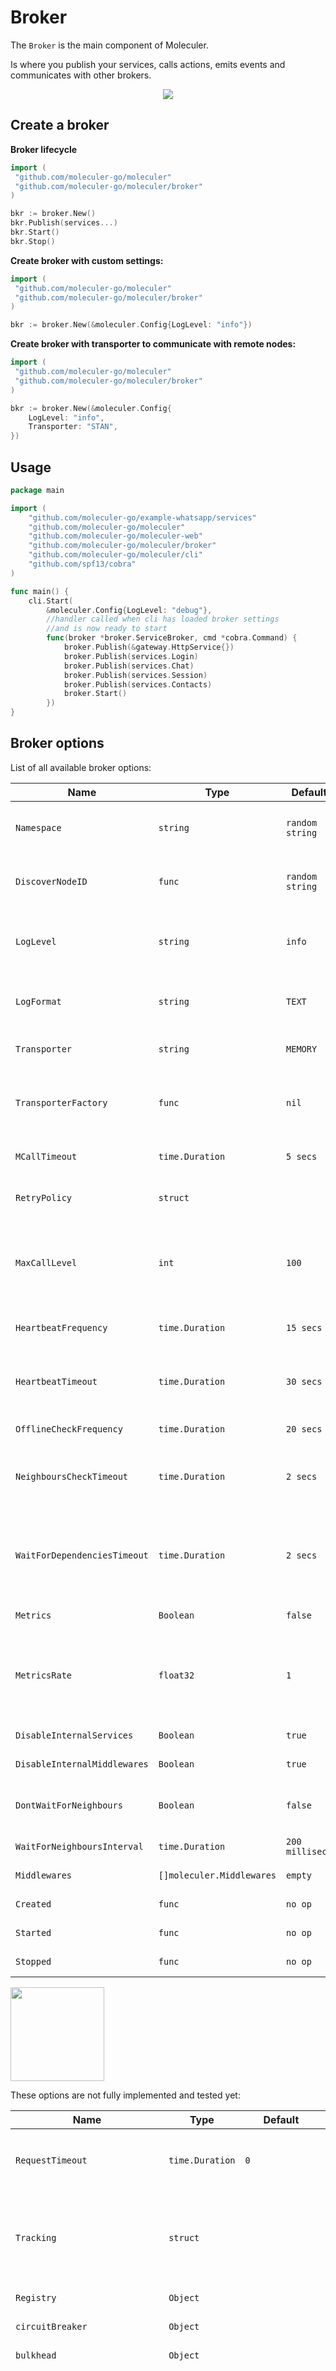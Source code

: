 # Broker

The `Broker` is the main component of Moleculer.

Is where you publish your services, calls actions, emits events and communicates with other brokers.

<div align="center">
    <img src="assets/service-broker.png" />
</div>

## Create a broker

**Broker lifecycle**

```go
import (
 "github.com/moleculer-go/moleculer"
 "github.com/moleculer-go/moleculer/broker"
)

bkr := broker.New()
bkr.Publish(services...)
bkr.Start()
bkr.Stop()
```

**Create broker with custom settings:**

```go
import (
 "github.com/moleculer-go/moleculer"
 "github.com/moleculer-go/moleculer/broker"
)

bkr := broker.New(&moleculer.Config{LogLevel: "info"})
```

**Create broker with transporter to communicate with remote nodes:**

```go
import (
 "github.com/moleculer-go/moleculer"
 "github.com/moleculer-go/moleculer/broker"
)

bkr := broker.New(&moleculer.Config{
    LogLevel: "info",
    Transporter: "STAN",
})
```

## Usage

```go
package main

import (
	"github.com/moleculer-go/example-whatsapp/services"
	"github.com/moleculer-go/moleculer"
	"github.com/moleculer-go/moleculer-web"
	"github.com/moleculer-go/moleculer/broker"
	"github.com/moleculer-go/moleculer/cli"
	"github.com/spf13/cobra"
)

func main() {
	cli.Start(
        &moleculer.Config{LogLevel: "debug"},
        //handler called when cli has loaded broker settings
        //and is now ready to start
        func(broker *broker.ServiceBroker, cmd *cobra.Command) {
            broker.Publish(&gateway.HttpService{})
            broker.Publish(services.Login)
            broker.Publish(services.Chat)
            broker.Publish(services.Session)
            broker.Publish(services.Contacts)
            broker.Start()
        })
}
```

## Broker options

List of all available broker options:

| Name                         | Type                      | Default         | Description                                                                                                                   |
| ---------------------------- | ------------------------- | --------------- | ----------------------------------------------------------------------------------------------------------------------------- |
| `Namespace`                  | `string`                  | `random string` | Namespace of nodes to segment your nodes on the same network.                                                                 |
| `DiscoverNodeID`             | `func`                    | `random string` | Unique node identifier. Must be unique in a namespace.                                                                        |
| `LogLevel`                   | `string`                  | `info`          | Log level for built-in logger (trace, debug, info, warn, error, fatal).                                                       |
| `LogFormat`                  | `string`                  | `TEXT`          | Log formatter for built-in console logger. Values: `TEXT`, `JSON`                                                             |
| `Transporter`                | `string`                  | `MEMORY`        | Predefined transporter name. [Read more](networking.html).                                                                    |
| `TransporterFactory`         | `func`                    | `nil`           | Transporter factory. You can create your own transporter or use new transporters                                              |
| `MCallTimeout`               | `time.Duration`           | `5 secs`        | Timeout period for multiple calls ctx.MCall(...)                                                                              |
| `RetryPolicy`                | `struct`                  |                 | Retry policy settings. [Read more](fault-tolerance.html#Retry)                                                                |
| `MaxCallLevel`               | `int`                     | `100`           | Limit of calling level. If it reaches the limit, broker will throw an `MaxCallLevelError` error. _(Infinite loop protection)_ |
| `HeartbeatFrequency`         | `time.Duration`           | `15 secs`       | Period to send heartbeat packet to other nodes.                                                                               |
| `HeartbeatTimeout`           | `time.Duration`           | `30 secs`       | Period to wait before setting node to unavailable status.                                                                     |
| `OfflineCheckFrequency`      | `time.Duration`           | `20 secs`       | Period to check for off-line nodes.                                                                                           |
| `NeighboursCheckTimeout`     | `time.Duration`           | `2 secs`        | Period to wait for neighbours. Used during registry bootstrap and self-discovery.                                             |
| `WaitForDependenciesTimeout` | `time.Duration`           | `2 secs`        | Period to wait for dependencies (other services) to be found. This value is used when starting a new service.                 |
| `Metrics`                    | `Boolean`                 | `false`         | Enable [metrics](metrics.html) function.                                                                                      |
| `MetricsRate`                | `float32`                 | `1`             | Rate of metrics calls. `1` means to measure every request. `0.5` means to measure half of the requests.                       |
| `DisableInternalServices`    | `Boolean`                 | `true`          | Register [internal services](services.html#Internal-services).                                                                |
| `DisableInternalMiddlewares` | `Boolean`                 | `true`          | Register [internal middlewares](middlewares.html#Internal-middlewares).                                                       |
| `DontWaitForNeighbours`      | `Boolean`                 | `false`         | Tell if the broker will wait for neighbours during start-up.                                                                  |
| `WaitForNeighboursInterval`  | `time.Duration`           | `200 millisecs` | Period to wait for neighbours.                                                                                                |
| `Middlewares`                | `[]moleculer.Middlewares` | `empty`         | Register middlewares.                                                                                                         |
| `Created`                    | `func`                    | `no op`         | Fired when the broker is created.                                                                                             |
| `Started`                    | `func`                    | `no op`         | Fired when the broker started.                                                                                                |
| `Stopped`                    | `func`                    | `no op`         | Fired when the broker stopped.                                                                                                |

<img src="assets/under_construction.png" width=150/>

These options are not fully implemented and tested yet:

| Name                           | Type                             | Default          | Description                                                                                                                                                                                                       |
| ------------------------------ | -------------------------------- | ---------------- | ----------------------------------------------------------------------------------------------------------------------------------------------------------------------------------------------------------------- |
| `RequestTimeout`               | `time.Duration`                  | `0`              | Period to wait before reject a request with a `RequestTimeout` error. Disabled: `0`                                                                                                                               |
| `Tracking`                     | `struct`                         |                  | Tracking requests and waiting for running requests before shutdowning. [Read more](fault-tolerance.html)                                                                                                          |
| `Registry`                     | `Object`                         |                  | Settings of [Service Registry](registry.html)                                                                                                                                                                     |
| `circuitBreaker`               | `Object`                         |                  | Settings of [Circuit Breaker](fault-tolerance.html#Circuit-Breaker)                                                                                                                                               |
| `bulkhead`                     | `Object`                         |                  | Settings of [bulkhead](fault-tolerance.html#Bulkhead)                                                                                                                                                             |
| `transit.maxQueueSize`         | `Number`                         | `50000`          | A protection against inordinate memory usages when there are too many outgoing requests. If there are more than _stated_ outgoing live requests, the new requests will be rejected with `QueueIsFullError` error. |
| `transit.disableReconnect`     | `Boolean`                        | `false`          | Disables the reconnection logic while starting a broker                                                                                                                                                           |
| `transit.packetLogFilter`      | `Array`                          | `empty`          | Filters out the packets in debug logs                                                                                                                                                                             |
| `cacher`                       | `String` or `Object` or `Cacher` | `null`           | Cacher settings. [Read more](caching.html)                                                                                                                                                                        |
| `serializer`                   | `String` or `Serializer`         | `JSONSerializer` | Instance of serializer. [Read more](networking.html)                                                                                                                                                              |
| `skipProcessEventRegistration` | `Boolean`                        | `false`          | Skip the [default](https://github.com/moleculer-go/moleculer/blob/master/src/service-broker.js#L234) graceful shutdown event handlers. In this case you have to register them manually.                           |
| `validation`                   | `Boolean`                        | `true`           | Enable [parameters validation](validating.html).                                                                                                                                                                  |
| `validator`                    | `Validator`                      | `null`           | Custom Validator class for validation.                                                                                                                                                                            |

### Example Config

```go
import (
 "github.com/moleculer-go/moleculer"
 "github.com/moleculer-go/moleculer/broker"
)

bkr := broker.New(&moleculer.Config{
	LogLevel:                   "INFO",
	LogFormat:                  "TEXT",
	DiscoverNodeID:             discoverNodeID,
	Transporter:                "MEMORY",
	HeartbeatFrequency:         15 * time.Second,
	HeartbeatTimeout:           30 * time.Second,
	OfflineCheckFrequency:      20 * time.Second,
	NeighboursCheckTimeout:     2 * time.Second,
	WaitForDependenciesTimeout: 2 * time.Second,
	Metrics:                    false,
	MetricsRate:                1,
	DisableInternalServices:    false,
	DisableInternalMiddlewares: false,
	Created:                    func() {},
	Started:                    func() {},
	Stopped:                    func() {},
	MaxCallLevel:               100,
	RetryPolicy: RetryPolicy{
		Enabled: false,
	},
	RequestTimeout:            0,
	MCallTimeout:              5 * time.Second,
	WaitForNeighboursInterval: 200 * time.Millisecond,
})
```

## Examples

-   [Moleculer DB Examples](https://github.com/moleculer-go/moleculer-db/blob/master/examples/usersMongo/users.service.go)
-   [WhatsApp Example](https://github.com/moleculer-go/example-whatsapp/blob/master/cli/whatsapp_service.go)
-   [Broker Integration Tests](https://github.com/moleculer-go/moleculer/blob/develop/broker/broker_test.go)
